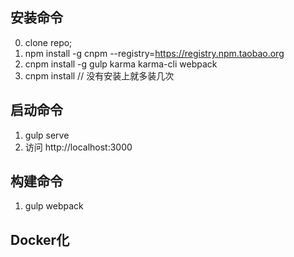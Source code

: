 ## 安装命令
0. clone repo;
1. npm install -g cnpm --registry=https://registry.npm.taobao.org
2. cnpm install -g gulp karma karma-cli webpack
3. cnpm install  // 没有安装上就多装几次

## 启动命令

1. gulp serve
2. 访问 http://localhost:3000

## 构建命令

1. gulp webpack


## Docker化
